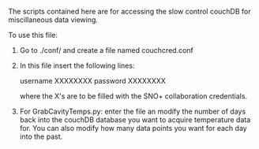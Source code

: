 The scripts contained here are for accessing the slow control couchDB for
miscillaneous data viewing.  

To use this file:

  1) Go to ./conf/ and create a file named couchcred.conf
  2) In this file insert the following lines:

     username XXXXXXXX
     password XXXXXXXX

     where the X's are to be filled with the SNO+ collaboration credentials.


  3) For GrabCavityTemps.py: enter the file an modify the number of days back
     into the couchDB database you want to acquire temperature data for.  You
     can also modify how many data points you want for each day into the past. 
